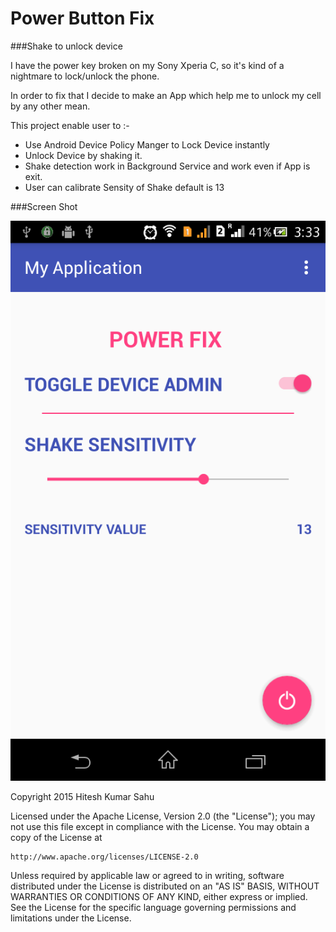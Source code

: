 # Power Button Fix

###Shake to unlock device


I have the power key broken on my Sony Xperia C, so it's kind of a nightmare to lock/unlock the phone.

In order to fix that I decide to make an App which help me to unlock my cell by any other mean.

This project enable user to :- 

-  Use Android Device Policy Manger to Lock Device instantly 
-  Unlock Device by shaking it. 
-  Shake detection work in Background Service and work even if App is exit.
-  User can calibrate Sensity of Shake default is 13


###Screen Shot

![Alt text](https://github.com/hiteshsahu/Power-Button-Fix/blob/master/Art/device-2016-07-17-153315.png "Screen")




Copyright 2015 Hitesh Kumar Sahu

Licensed under the Apache License, Version 2.0 (the "License");
you may not use this file except in compliance with the License.
You may obtain a copy of the License at

    http://www.apache.org/licenses/LICENSE-2.0

Unless required by applicable law or agreed to in writing, software
distributed under the License is distributed on an "AS IS" BASIS,
WITHOUT WARRANTIES OR CONDITIONS OF ANY KIND, either express or implied.
See the License for the specific language governing permissions and
limitations under the License.



